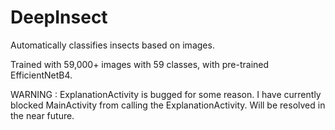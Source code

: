 # DeepInsect

Automatically classifies insects based on images.

Trained with 59,000+ images with 59 classes, with pre-trained EfficientNetB4.

WARNING : ExplanationActivity is bugged for some reason. I have currently blocked MainActivity from calling the ExplanationActivity. Will be resolved in the near future.

